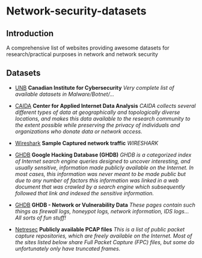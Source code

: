 # Network-security-datasets

Introduction
------------
A comprehensive list of websites providing awesome datasets for research/practical purposes in network and network security


Datasets
-------
- [UNB](http://www.unb.ca/cic/datasets/index.html) **Canadian Institute for Cybersecurity** *Very complete list of available datasets in Malware/Botnet/...* 

- [CAIDA](https://www.caida.org/data/overview/) **Center for Applied Internet Data Analysis** *CAIDA collects several different types of data at geographically and topologically diverse locations, and makes this data available to the research community to the extent possible while preserving the privacy of individuals and organizations who donate data or network access.* 

- [Wireshark](https://wiki.wireshark.org/SampleCaptures) **Sample Captured network traffic** *WIRESHARK* 

- [GHDB](https://www.exploit-db.com/google-hacking-database/) **Google Hacking Database (GHDB)** *GHDB is a categorized index of Internet search engine queries designed to uncover interesting, and usually sensitive, information made publicly available on the Internet. In most cases, this information was never meant to be made public but due to any number of factors this information was linked in a web document that was crawled by a search engine which subsequently followed that link and indexed the sensitive information.* 

- [GHDB](https://www.exploit-db.com/google-hacking-database/11/) **GHDB - Network or Vulnerability Data** *These pages contain such things as firewall logs, honeypot logs, network information, IDS logs... All sorts of fun stuff!* 

- [Netresec](http://www.netresec.com/?page=PcapFiles) **Publicly available PCAP files** *This is a list of public packet capture repositories, which are freely available on the Internet. Most of the sites listed below share Full Packet Capture (FPC) files, but some do unfortunately only have truncated frames.* 
